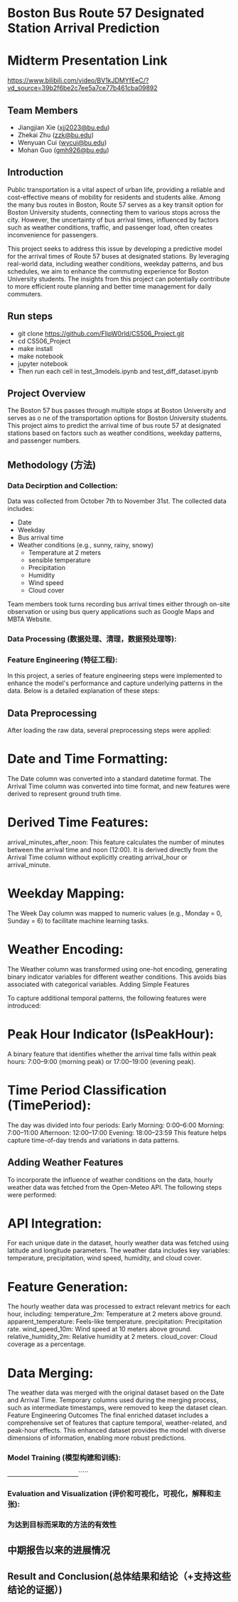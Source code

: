 
# Boston Bus Route 57 Designated Station Arrival Prediction
# Midterm Presentation Link
https://www.bilibili.com/video/BV1kJDMYfEeC/?vd_source=39b2f6be2c7ee5a7ce77b461cba09892

## Team Members

- Jiangjian Xie ([xjj2023@bu.edu](mailto:xjj2023@bu.edu))
- Zhekai Zhu ([zzk@bu.edu](mailto:zzk@bu.edu))
- Wenyuan Cui ([wycui@bu.edu](mailto:wycui@bu.edu))
- Mohan Guo ([gmh926@bu.edu](mailto:gmh926@bu.edu))

## Introduction
Public transportation is a vital aspect of urban life, providing a reliable and cost-effective means of mobility for residents and students alike. Among the many bus routes in Boston, Route 57 serves as a key transit option for Boston University students, connecting them to various stops across the city. However, the uncertainty of bus arrival times, influenced by factors such as weather conditions, traffic, and passenger load, often creates inconvenience for passengers.

This project seeks to address this issue by developing a predictive model for the arrival times of Route 57 buses at designated stations. By leveraging real-world data, including weather conditions, weekday patterns, and bus schedules, we aim to enhance the commuting experience for Boston University students. The insights from this project can potentially contribute to more efficient route planning and better time management for daily commuters.

## Run steps
- git clone https://github.com/FlipW0rld/CS506_Project.git
- cd CS506_Project
- make install
- make notebook
- jupyter notebook
- Then run each cell in test_3models.ipynb and test_diff_dataset.ipynb

## Project Overview

The Boston 57 bus passes through multiple stops at Boston University and serves as o
ne of the transportation options for Boston University students. This project aims to predict the arrival time of bus route 57 at designated stations based on factors such as weather conditions, weekday patterns, and passenger numbers.

## Methodology (方法)

### Data Decirption and Collection:

Data was collected from October 7th to November 31st. The collected data includes:

- Date
- Weekday
- Bus arrival time
- Weather conditions (e.g., sunny, rainy, snowy)
  - Temperature at 2 meters
  - sensible temperature
  - Precipitation
  - Humidity
  - Wind speed
  - Cloud cover

Team members took turns recording bus arrival times either through on-site observation or using bus query applications such as Google Maps and MBTA Website.

### Data Processing (数据处理、清理，数据预处理等):


### Feature Engineering (特征工程):
In this project, a series of feature engineering steps were implemented to enhance the model's performance and capture underlying patterns in the data. Below is a detailed explanation of these steps:

## Data Preprocessing
After loading the raw data, several preprocessing steps were applied:

# Date and Time Formatting:
The Date column was converted into a standard datetime format.
The Arrival Time column was converted into time format, and new features were derived to represent ground truth time.
# Derived Time Features:
arrival_minutes_after_noon: This feature calculates the number of minutes between the arrival time and noon (12:00). It is derived directly from the Arrival Time column without explicitly creating arrival_hour or arrival_minute.
# Weekday Mapping:
The Week Day column was mapped to numeric values (e.g., Monday = 0, Sunday = 6) to facilitate machine learning tasks.
# Weather Encoding:
The Weather column was transformed using one-hot encoding, generating binary indicator variables for different weather conditions. This avoids bias associated with categorical variables.
Adding Simple Features

To capture additional temporal patterns, the following features were introduced:

# Peak Hour Indicator (IsPeakHour):
A binary feature that identifies whether the arrival time falls within peak hours: 7:00–9:00 (morning peak) or 17:00–19:00 (evening peak).
# Time Period Classification (TimePeriod):
The day was divided into four periods:
Early Morning: 0:00–6:00
Morning: 7:00–11:00
Afternoon: 12:00–17:00
Evening: 18:00–23:59
This feature helps capture time-of-day trends and variations in data patterns.
## Adding Weather Features
To incorporate the influence of weather conditions on the data, hourly weather data was fetched from the Open-Meteo API. The following steps were performed:

# API Integration:
For each unique date in the dataset, hourly weather data was fetched using latitude and longitude parameters.
The weather data includes key variables: temperature, precipitation, wind speed, humidity, and cloud cover.
# Feature Generation:
The hourly weather data was processed to extract relevant metrics for each hour, including:
temperature_2m: Temperature at 2 meters above ground.
apparent_temperature: Feels-like temperature.
precipitation: Precipitation rate.
wind_speed_10m: Wind speed at 10 meters above ground.
relative_humidity_2m: Relative humidity at 2 meters.
cloud_cover: Cloud coverage as a percentage.
# Data Merging:
The weather data was merged with the original dataset based on the Date and Arrival Time. Temporary columns used during the merging process, such as intermediate timestamps, were removed to keep the dataset clean.
Feature Engineering Outcomes
The final enriched dataset includes a comprehensive set of features that capture temporal, weather-related, and peak-hour effects. This enhanced dataset provides the model with diverse dimensions of information, enabling more robust predictions.

### Model Training (模型构建和训练):


_________________________`````

### Evaluation and Visualization (评价和可视化，可视化，解释和主张):

### 为达到目标而采取的方法的有效性 









## 中期报告以来的进展情况



## Result and Conclusion(总体结果和结论（+支持这些结论的证据）)

